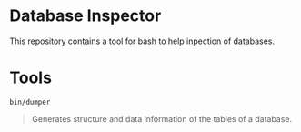 # Database Inspector

This repository contains a tool for bash to help inpection of databases.

# Tools

`bin/dumper`

> Generates structure and data information of the tables of a database.
